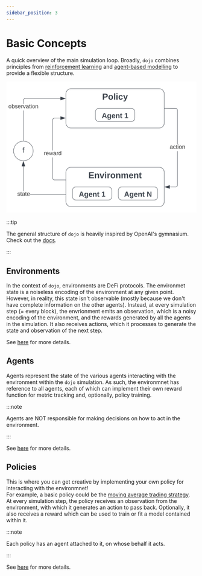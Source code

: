 ```yaml
---
sidebar_position: 3
---
```


# Basic Concepts

A quick overview of the main simulation loop. Broadly, `dojo` combines principles from [reinforcement learning](https://spinningup.openai.com/en/latest/spinningup/rl_intro.html#key-concepts-and-terminology) and [agent-based modelling](https://en.wikipedia.org/wiki/Agent-based_model) to provide a flexible structure.

![Alt Text](../docs/.tutorial-extras/img/dojo-loop.png)

:::tip

The general structure of `dojo` is heavily inspired by OpenAI's gymnasium. Check out the [docs](https://gymnasium.farama.org/content/basic_usage/).

:::

## Environments
In the context of `dojo`, environments are DeFi protocols.
The environmet state is a noiseless encoding of the environment at any given point. However, in reality, this state isn't observable (mostly because we don't have complete information on the other agents). Instead, at every simulation step (= every block), the envrionment emits an observation, which is a noisy encoding of the environment, and the rewards generated by all the agents in the simulation. It also receives actions, which it processes to generate the state and observation of the next step.

See [here](./environments/Overview) for more details.

## Agents
Agents represent the state of the various agents interacting with the environment within the `dojo` simulation. As such, the environmnet has reference to all agents, each of which can implement their own reward function for metric tracking and, optionally, policy training.

:::note

Agents are NOT responsible for making decisions on how to act in the environment.

:::

See [here](./agents) for more details.

## Policies
This is where you can get creative by implementing your own policy for interacting with the environmnet!  
For example, a basic policy could be the [moving average trading strategy](https://www.investopedia.com/ask/answers/122314/how-do-i-use-moving-average-ma-create-forex-trading-strategy.asp).
At every simulation step, the policy receives an observation from the environment, with which it generates an action to pass back. Optionally, it also receives a reward which can be used to train or fit a model contained within it.

:::note

Each policy has an agent attached to it, on whose behalf it acts.

:::


See [here](./policies) for more details.

